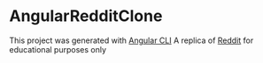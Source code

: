 
# AngularRedditClone

This project was generated with [Angular CLI](https://github.com/angular/angular-cli)
A replica of [Reddit](https://www.reddit.com/) for educational purposes only
